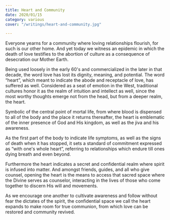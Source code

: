 ```yaml
---
title: Heart and Community
date: 2020/01/15
category: various
cover: "/writings/heart-and-community.jpg"

---
```

Everyone yearns for a community where loving relationships flourish, for such is our other home. And yet today we witness an epidemic in which the death of love testifies to the abortion of culture as a consequence of desecration our Mother Earth.

Being used loosely in the early 60's and commercialized in the later in that decade, the word love has lost its dignity, meaning, and potential. The word “heart”, which meant to indicate the abode and receptacle of love, has suffered as well. Considered as a seat of emotion in the West, traditional cultures honor it as the realm of intuition and intellect as well, since the most worthy thoughts emerge not from the head, but from a deeper realm, the heart.

Symbolic of the central point of mortal life, from where blood is dispensed to all of the body and the place it returns thereafter, the heart is emblematic of the inner presence of God and His kingdom, as well as the jiva and his awareness.

As the first part of the body to indicate life symptoms, as well as the signs of death when it has stopped, it sets a standard of commitment expressed as “with one's whole heart”, referring to relationships which endure till ones dying breath and even beyond.

Furthermore the heart indicates a secret and confidential realm where spirit is infused into matter. And amongst friends, guides, and all who give counsel, opening the heart is the means to access that sacred space where the Divine serves as counselor, interacting in the lives of those who come together to discern His will and movements.

As we encourage one another to cultivate awareness and follow without fear the dictates of the spirit, the confidential space we call the heart expands to make room for true communion, from which love can be restored and community revived.